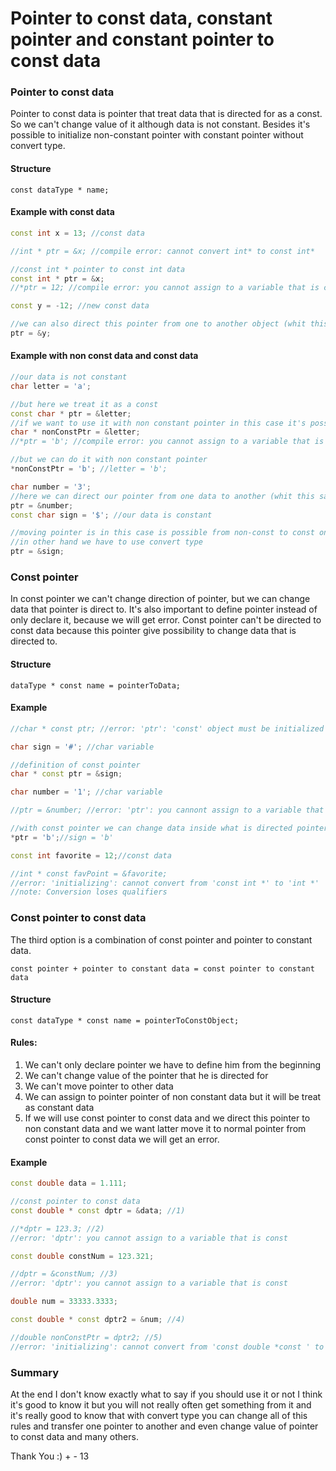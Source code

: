 # Pointer to const data, constant pointer and constant pointer to const data

### Pointer to const data

Pointer to const data is pointer that treat data that is directed for as a const. So we can't change value of it although data is not constant. Besides it's possible to initialize non-constant pointer with constant pointer without convert type.

#### Structure

    const dataType * name;

#### Example with const data
```cpp
const int x = 13; //const data

//int * ptr = &x; //compile error: cannot convert int* to const int*

//const int * pointer to const int data
const int * ptr = &x;
//*ptr = 12; //compile error: you cannot assign to a variable that is const

const y = -12; //new const data

//we can also direct this pointer from one to another object (whit this same type)
ptr = &y;
```

#### Example with non const data and const data
```cpp
//our data is not constant
char letter = 'a';

//but here we treat it as a const
const char * ptr = &letter;
//if we want to use it with non constant pointer in this case it's possible
char * nonConstPtr = &letter;
//*ptr = 'b'; //compile error: you cannot assign to a variable that is const

//but we can do it with non constant pointer
*nonConstPtr = 'b'; //letter = 'b';

char number = '3';
//here we can direct our pointer from one data to another (whit this same data type)
ptr = &number;
const char sign = '$'; //our data is constant

//moving pointer is in this case is possible from non-const to const one
//in other hand we have to use convert type
ptr = &sign;
```

### Const pointer

In const pointer we can't change direction of pointer, but we can change data that pointer is direct to. It's also important to define pointer instead of only declare it, because we will get error. Const pointer can't be directed to const data because this pointer give possibility to change data that is directed to.

#### Structure
    dataType * const name = pointerToData;

#### Example
```cpp
//char * const ptr; //error: 'ptr': 'const' object must be initialized if not 'extern'

char sign = '#'; //char variable

//definition of const pointer
char * const ptr = &sign;

char number = '1'; //char variable

//ptr = &number; //error: 'ptr': you cannont assign to a variable that is const

//with const pointer we can change data inside what is directed pointer to
*ptr = 'b';//sign = 'b'

const int favorite = 12;//const data

//int * const favPoint = &favorite;
//error: 'initializing': cannot convert from 'const int *' to 'int *'
//note: Conversion loses qualifiers
```

### Const pointer to const data
The third option is a combination of const pointer and pointer to constant data.

    const pointer + pointer to constant data = const pointer to constant data

#### Structure

    const dataType * const name = pointerToConstObject;

#### Rules:
1) We can't only declare pointer we have to define him from the beginning
2) We can't change value of the pointer that he is directed for
3) We can't move pointer to other data
4) We can assign to pointer pointer of non constant data but it will be treat as constant data
5) If we will use const pointer to const data and we direct this pointer to non constant data and we want latter move it to normal pointer from const pointer to const data we will get an error.

#### Example
```cpp
const double data = 1.111;

//const pointer to const data
const double * const dptr = &data; //1)

//*dptr = 123.3; //2)
//error: 'dptr': you cannot assign to a variable that is const

const double constNum = 123.321;

//dptr = &constNum; //3)
//error: 'dptr': you cannot assign to a variable that is const

double num = 33333.3333;

const double * const dptr2 = &num; //4)

//double nonConstPtr = dptr2; //5)
//error: 'initializing': cannot convert from 'const double *const ' to 'double *'

```

### Summary
At the end I don't know exactly what to say if you should use it or not I think it's good to know it but you will not really often get something from it and it's really good to know that with convert type you can change all of this rules and transfer one pointer to another and even change value of pointer to const data and many others.

Thank You :) + - 13